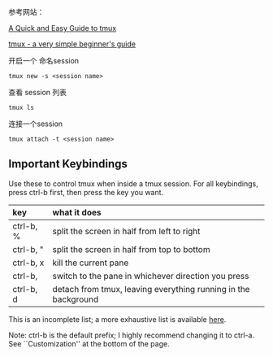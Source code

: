 参考网站：

[A Quick and Easy Guide to tmux](https://www.hamvocke.com/blog/a-quick-and-easy-guide-to-tmux/)

[tmux - a very simple beginner's guide](https://www.ocf.berkeley.edu/~ckuehl/tmux/)



开启一个 命名session

```shell
tmux new -s <session name>
```

查看 session 列表

```shell
tmux ls
```

连接一个session

```shell
tmux attach -t <session name>
```



## Important Keybindings

Use these to control tmux when inside a tmux session. For all keybindings, press ctrl-b first, then press the key you want.

| key                 | what it does                                                 |
| :------------------ | :----------------------------------------------------------- |
| ctrl-b, %           | split the screen in half from left to right                  |
| ctrl-b, "           | split the screen in half from top to bottom                  |
| ctrl-b, x           | kill the current pane                                        |
| ctrl-b, <arrow key> | switch to the pane in whichever direction you press          |
| ctrl-b, d           | detach from tmux, leaving everything running in the background |

This is an incomplete list; a more exhaustive list is available [here](https://gist.github.com/MohamedAlaa/2961058).

Note: ctrl-b is the default prefix; I highly recommend changing it to ctrl-a. See ``Customization'' at the bottom of the page.